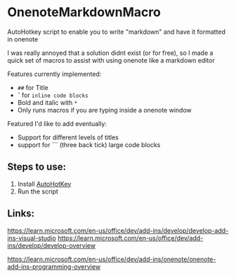 # OnenoteMarkdownMacro
 AutoHotkey script to enable you to write "markdown" and have it formatted in onenote

 I was really annoyed that a solution didnt exist (or for free), so I made a quick set of macros to assist with using onenote like a markdown editor

 Features currently implemented:
- `##` for Title
- **\`** for `inline code blocks`
- Bold and italic with `*`
- Only runs macros if you are typing inside a onenote window


Featured I'd like to add eventually:
- Support for different levels of titles
- support for \`\`\` (three back tick) large code blocks

## Steps to use:
1. Install [AutoHotKey](https://www.autohotkey.com/)
2. Run the script


## Links:
https://learn.microsoft.com/en-us/office/dev/add-ins/develop/develop-add-ins-visual-studio
https://learn.microsoft.com/en-us/office/dev/add-ins/develop/develop-overview

https://learn.microsoft.com/en-us/office/dev/add-ins/onenote/onenote-add-ins-programming-overview
